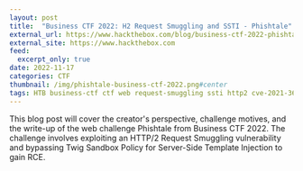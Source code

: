 ```yaml
---
layout: post
title:  "Business CTF 2022: H2 Request Smuggling and SSTI - Phishtale"
external_url: https://www.hackthebox.com/blog/business-ctf-2022-phishtale-writeup
external_site: https://www.hackthebox.com
feed:
  excerpt_only: true
date: 2022-11-17
categories: CTF
thumbnail: /img/phishtale-business-ctf-2022.png#center
tags: HTB business-ctf ctf web request-smuggling ssti http2 cve-2021-36740 cve-2022-23614 rce write-up
---
```


This blog post will cover the creator's perspective, challenge motives, and the write-up of the web challenge Phishtale from Business CTF 2022. The challenge involves exploiting an HTTP/2 Request Smuggling vulnerability and bypassing Twig Sandbox Policy for Server-Side Template Injection to gain RCE.